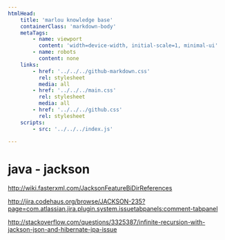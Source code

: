 ```yaml
---
htmlHead:
    title: 'marlou knowledge base' 
    containerClass: 'markdown-body'
    metaTags:
        - name: viewport
          content: 'width=device-width, initial-scale=1, minimal-ui'
        - name: robots
          content: none
    links:
        - href: '../../../github-markdown.css'
          rel: stylesheet
          media: all
        - href: '../../../main.css'
          rel: stylesheet
          media: all
        - href: '../../../github.css'
          rel: stylesheet
    scripts:
        - src: '../../../index.js'

---
```


# java - jackson

http://wiki.fasterxml.com/JacksonFeatureBiDirReferences

http://jira.codehaus.org/browse/JACKSON-235?page=com.atlassian.jira.plugin.system.issuetabpanels:comment-tabpanel

http://stackoverflow.com/questions/3325387/infinite-recursion-with-jackson-json-and-hibernate-jpa-issue



